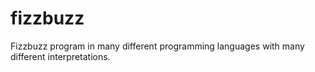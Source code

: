 # fizzbuzz
Fizzbuzz program in many different programming languages with many different interpretations.
